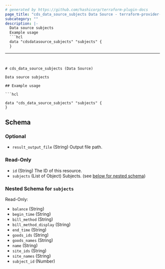```yaml
---
# generated by https://github.com/hashicorp/terraform-plugin-docs
page_title: "cds_data_source_subjects Data Source - terraform-provider-cds"
subcategory: ""
description: |-
  Data source subjects
  Example usage
  ```hcl
  data "cdsdatasource_subjects" "subjects" {
  }
  ```
---
```


# cds_data_source_subjects (Data Source)

Data source subjects 

## Example usage

```hcl

data "cds_data_source_subjects" "subjects" {
}

```



<!-- schema generated by tfplugindocs -->
## Schema

### Optional

- `result_output_file` (String) Output file path.

### Read-Only

- `id` (String) The ID of this resource.
- `subjects` (List of Object) Subjects. (see [below for nested schema](#nestedatt--subjects))

<a id="nestedatt--subjects"></a>
### Nested Schema for `subjects`

Read-Only:

- `balance` (String)
- `begin_time` (String)
- `bill_method` (String)
- `bill_method_display` (String)
- `end_time` (String)
- `goods_ids` (String)
- `goods_names` (String)
- `name` (String)
- `site_ids` (String)
- `site_names` (String)
- `subject_id` (Number)
